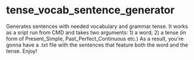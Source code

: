 # tense_vocab_sentence_generator
Generates sentences with needed vocabulary and grammar tense.
It works as a sript run from CMD and takes two arguments: 1) a word; 2) a tense (in form of Present_Simple, Past_Perfect_Continuous etc.)
As a result, you're gonna have a .txt file with the sentences that feature both the word and the tense.
Enjoy!
